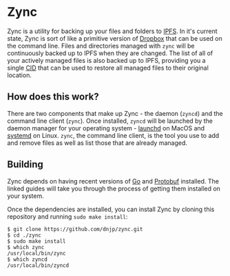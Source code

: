 # Zync

Zync is a utility for backing up your files and folders to [IPFS](https://ipfs.io/). In it's current state, Zync is sort of like a primitive version of [Dropbox](https://www.dropbox.com/home) that can be used on the command line. Files and directories managed with `zync` will be continuously backed up to IPFS when they are changed. The list of all of your actively managed files is also backed up to IPFS, providing you a single [CID](https://docs.ipfs.io/concepts/content-addressing/) that can be used to restore all managed files to their original location. 

## How does this work?

There are two components that make up Zync - the daemon (`zyncd`) and the command line client (`zync`). Once installed, `zyncd` will be launched by the daemon manager for your operating system - [launchd](https://en.wikipedia.org/wiki/Launchd) on MacOS and [systemd](https://en.wikipedia.org/wiki/Systemd) on Linux. `zync`, the command line client, is the tool you use to add and remove files as well as list those that are already managed.

## Building

Zync depends on having recent versions of [Go](https://go.dev/learn/) and
[Protobuf](https://grpc.io/docs/protoc-installation/) installed. The linked
guides will take you through the process of getting them installed on your
system.

Once the dependencies are installed, you can install Zync by cloning this
repository and running `sudo make
install`:

```
$ git clone https://github.com/dnjp/zync.git
$ cd ./zync
$ sudo make install
$ which zync
/usr/local/bin/zync
$ which zyncd
/usr/local/bin/zyncd
```

